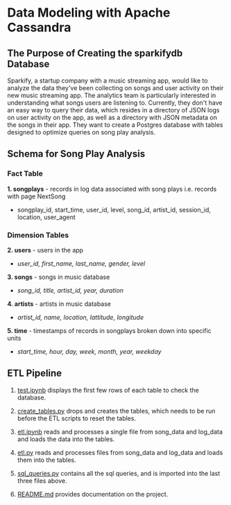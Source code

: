 # Data Modeling with Apache Cassandra

## The Purpose of Creating the sparkifydb Database

Sparkify, a startup company with a music streaming app, would like to analyze the data they've been collecting on songs and user activity on their new music streaming app. The analytics team is particularly interested in understanding what songs users are listening to. Currently, they don't have an easy way to query their data, which resides in a directory of JSON logs on user activity on the app, as well as a directory with JSON metadata on the songs in their app. They want to create a Postgres database with tables designed to optimize queries on song play analysis.

## Schema for Song Play Analysis

### **Fact Table**
**1. songplays** - records in log data associated with song plays i.e. records with page NextSong
 - songplay_id, start_time, user_id, level, song_id, artist_id, session_id, location, user_agent

### **Dimension Tables**
**2. users** - users in the app
 - *user_id, first_name, last_name, gender, level*

**3. songs** - songs in music database
 - *song_id, title, artist_id, year, duration*

**4. artists** - artists in music database
 - *artist_id, name, location, lattitude, longitude*

**5. time** - timestamps of records in songplays broken down into specific units
 - *start_time, hour, day, week, month, year, weekday*

## ETL Pipeline

1. [test.ipynb](https://github.com/iDataist/Data-Modeling-with-Postgres/blob/master/test.ipynb) displays the first few rows of each table to check the database.

2. [create_tables.py](https://github.com/iDataist/Data-Modeling-with-Postgres/blob/master/create_tables.py) drops and creates the tables, which needs to be run before the ETL scripts to reset the tables.

3. [etl.ipynb](https://github.com/iDataist/Data-Modeling-with-Postgres/blob/master/etl.ipynb) reads and processes a single file from song_data and log_data and loads the data into the tables.

4. [etl.py](https://github.com/iDataist/Data-Modeling-with-Postgres/blob/master/etl.py) reads and processes files from song_data and log_data and loads them into the tables.

5. [sql_queries.py](https://github.com/iDataist/Data-Modeling-with-Postgres/blob/master/sql_queries.py) contains all the sql queries, and is imported into the last three files above.

6. [README.md](https://github.com/iDataist/Data-Modeling-with-Postgres/blob/master/README.md) provides documentation on the project.
